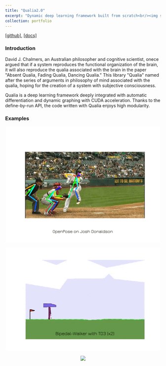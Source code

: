 ```yaml
---
title: "Qualia2.0"
excerpt: "Dynamic deep learning framework built from scratch<br/><img src='/images/qualia.png'>"
collection: portfolio
---
```

[[github]](https://github.com/Kashu7100/Qualia2.0), [[docs]](https://kashu7100.github.io/Qualia2.0/index.html)

### Introduction

David J. Chalmers, an Australian philosopher and cognitive scientist, onece argued that if a system reproduces the functional organization of the brain, it will also reproduce the qualia associated with the brain in the paper "Absent Qualia, Fading Qualia, Dancing Qualia." This library "Qualia" named after the series of arguments in philosophy of mind associated with the qualia, hoping for the creation of a system with subjective consciousness.

Qualia is a deep learning framework deeply integrated with automatic differentiation and dynamic graphing with CUDA acceleration. Thanks to the define-by-run API, the code written with Qualia enjoys high modularity.

### Examples

<p align="center">
  <img src="/images/baseball.gif"/>
</p>
<p align="center">
  <img src="/images/bipedal_walker_td3.gif"/>
</p>
<p align="center">
  <img src="/images/gan_mnist.gif"/>
</p>
